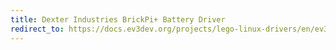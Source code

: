 ```yaml
---
title: Dexter Industries BrickPi+ Battery Driver
redirect_to: https://docs.ev3dev.org/projects/lego-linux-drivers/en/ev3dev-jessie/brickpi.html#battery
---
```

